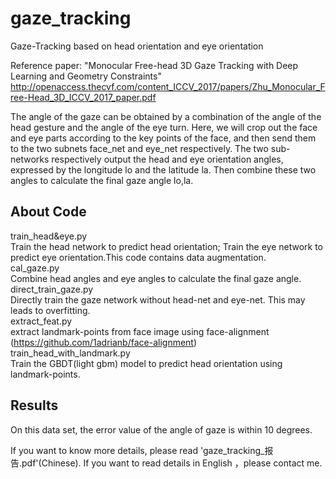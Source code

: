 # gaze_tracking
Gaze-Tracking based on head orientation and eye orientation  

Reference paper: "Monocular Free-head 3D Gaze Tracking with Deep Learning and Geometry Constraints" http://openaccess.thecvf.com/content_ICCV_2017/papers/Zhu_Monocular_Free-Head_3D_ICCV_2017_paper.pdf  

The angle of the gaze can be obtained by a combination of the angle of the head gesture and the angle of the eye turn. Here, we will crop out the face and eye parts according to the key points of the face, and then send them to the two subnets face_net and eye_net respectively. The two sub-networks respectively output the head and eye orientation angles, expressed by the longitude lo and the latitude la. Then combine these two angles to calculate the final gaze angle lo,la.  
  
## About Code
train_head&eye.py  
Train the head network to predict head orientation; Train the eye network to predict eye orientation.This code contains data augmentation.   
cal_gaze.py  
Combine head angles and eye angles to calculate the final gaze angle.  
direct_train_gaze.py  
Directly train the gaze network without head-net and eye-net. This may leads to overfitting.  
extract_feat.py  
extract landmark-points from face image using face-alignment (https://github.com/1adrianb/face-alignment)  
train_head_with_landmark.py  
Train the GBDT(light gbm) model to predict head orientation using landmark-points.  
  
## Results
On this data set, the error value of the angle of gaze is within 10 degrees.  

If you want to know more details, please read 'gaze_tracking_报告.pdf'(Chinese). If you want to read details in English ，please contact me.
